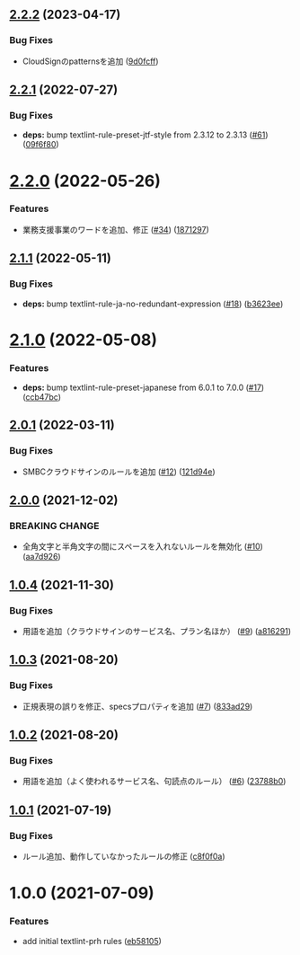 ## [2.2.2](https://github.com/bengo4/textlint-rule-preset-bengo4/compare/v2.2.1...v2.2.2) (2023-04-17)


### Bug Fixes

* CloudSignのpatternsを追加 ([9d0fcff](https://github.com/bengo4/textlint-rule-preset-bengo4/commit/9d0fcff3eb3a8db4667064048058cd1cb47d3027))

## [2.2.1](https://github.com/bengo4/textlint-rule-preset-bengo4/compare/v2.2.0...v2.2.1) (2022-07-27)


### Bug Fixes

* **deps:** bump textlint-rule-preset-jtf-style from 2.3.12 to 2.3.13 ([#61](https://github.com/bengo4/textlint-rule-preset-bengo4/issues/61)) ([09f6f80](https://github.com/bengo4/textlint-rule-preset-bengo4/commit/09f6f80c591861f5a6f13f3a3595f171f361abcf))

# [2.2.0](https://github.com/bengo4/textlint-rule-preset-bengo4/compare/v2.1.1...v2.2.0) (2022-05-26)


### Features

* 業務支援事業のワードを追加、修正 ([#34](https://github.com/bengo4/textlint-rule-preset-bengo4/issues/34)) ([1871297](https://github.com/bengo4/textlint-rule-preset-bengo4/commit/18712976ad698218abd546ac724026643bf2d099))

## [2.1.1](https://github.com/bengo4/textlint-rule-preset-bengo4/compare/v2.1.0...v2.1.1) (2022-05-11)


### Bug Fixes

* **deps:** bump textlint-rule-ja-no-redundant-expression ([#18](https://github.com/bengo4/textlint-rule-preset-bengo4/issues/18)) ([b3623ee](https://github.com/bengo4/textlint-rule-preset-bengo4/commit/b3623ee882aa7205d08675cd8fca9069865bac61))

# [2.1.0](https://github.com/bengo4/textlint-rule-preset-bengo4/compare/v2.0.1...v2.1.0) (2022-05-08)


### Features

* **deps:** bump textlint-rule-preset-japanese from 6.0.1 to 7.0.0 ([#17](https://github.com/bengo4/textlint-rule-preset-bengo4/issues/17)) ([ccb47bc](https://github.com/bengo4/textlint-rule-preset-bengo4/commit/ccb47bc58dcf185ad711812e7af3fa39343badd3))

## [2.0.1](https://github.com/bengo4/textlint-rule-preset-bengo4/compare/v2.0.0...v2.0.1) (2022-03-11)


### Bug Fixes

* SMBCクラウドサインのルールを追加 ([#12](https://github.com/bengo4/textlint-rule-preset-bengo4/issues/12)) ([121d94e](https://github.com/bengo4/textlint-rule-preset-bengo4/commit/121d94e523e74f793ef8cf4d638fc3afc40e602e))

## [2.0.0](https://github.com/bengo4/textlint-rule-preset-bengo4/compare/v1.0.4...v2.0.0) (2021-12-02)


### BREAKING CHANGE

* 全角文字と半角文字の間にスペースを入れないルールを無効化 ([#10](https://github.com/bengo4/textlint-rule-preset-bengo4/issues/10)) ([aa7d926](https://github.com/bengo4/textlint-rule-preset-bengo4/commit/aa7d926d5574d3f47c6f4989a56ee28c8c062cf5))

## [1.0.4](https://github.com/bengo4/textlint-rule-preset-bengo4/compare/v1.0.3...v1.0.4) (2021-11-30)


### Bug Fixes

* 用語を追加（クラウドサインのサービス名、プラン名ほか） ([#9](https://github.com/bengo4/textlint-rule-preset-bengo4/issues/9)) ([a816291](https://github.com/bengo4/textlint-rule-preset-bengo4/commit/a816291a6358d9c62d368f8020b02afafe05b031))

## [1.0.3](https://github.com/bengo4/textlint-rule-preset-bengo4/compare/v1.0.2...v1.0.3) (2021-08-20)


### Bug Fixes

* 正規表現の誤りを修正、specsプロパティを追加 ([#7](https://github.com/bengo4/textlint-rule-preset-bengo4/issues/7)) ([833ad29](https://github.com/bengo4/textlint-rule-preset-bengo4/commit/833ad2930ccbf6797312eef7d06ed2b9b779c344))

## [1.0.2](https://github.com/bengo4/textlint-rule-preset-bengo4/compare/v1.0.1...v1.0.2) (2021-08-20)


### Bug Fixes

* 用語を追加（よく使われるサービス名、句読点のルール） ([#6](https://github.com/bengo4/textlint-rule-preset-bengo4/issues/6)) ([23788b0](https://github.com/bengo4/textlint-rule-preset-bengo4/commit/23788b07a7347f5c2b4a8ccf6237ff19697d9d80))

## [1.0.1](https://github.com/bengo4/textlint-rule-preset-bengo4/compare/v1.0.0...v1.0.1) (2021-07-19)


### Bug Fixes

* ルール追加、動作していなかったルールの修正 ([c8f0f0a](https://github.com/bengo4/textlint-rule-preset-bengo4/commit/c8f0f0aa5e52f326c68591649586857b7a8a9c67))

# 1.0.0 (2021-07-09)


### Features

* add initial textlint-prh rules ([eb58105](https://github.com/bengo4/textlint-rule-preset-bengo4/commit/eb5810525ab002bead9c133567868d097c110830))

